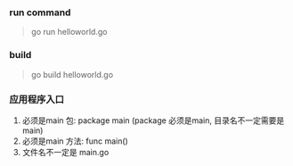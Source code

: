 ### run command
> go run helloworld.go
### build
> go build helloworld.go
### 应用程序入口
1. 必须是main 包: package main (package 必须是main, 目录名不一定需要是main)
2. 必须是main 方法: func main()
3. 文件名不一定是 main.go
